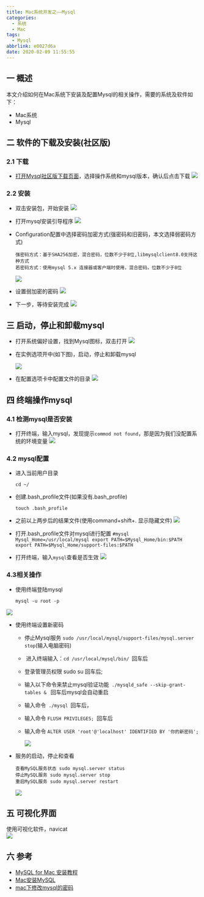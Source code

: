 ```yaml
---
title: Mac系统开发之——Mysql
categories:
  - 系统
  - Mac
tags:
  - Mysql
abbrlink: e0027d6a
date: 2020-02-09 11:55:55
---
```

## 一 概述

本文介绍如何在Mac系统下安装及配置Mysql的相关操作，需要的系统及软件如下：  

* Mac系统
* Mysql

<!--more-->

## 二 软件的下载及安装(社区版)
### 2.1 下载
* [打开Mysql社区版下载页面][1]，选择操作系统和mysql版本，确认后点击下载
![][10]
### 2.2 安装

* 双击安装包，开始安装
  ![][11]

* 打开mysql安装引导程序
  ![][12]

* Configuration配置中选择密码加密方式(强密码和旧密码，本文选择弱密码方式)

  ```
  强密码方式：基于SHA256加密，混合密码，位数不少于8位,libmysqlclient8.0支持这种方式
  若密码方式：使用mysql 5.x 连接器或客户端时使用，混合密码，位数不少于8位
  ```

  ![][13]
* 设置弱加密的密码
![][14]
* 下一步，等待安装完成
![][15]

## 三 启动，停止和卸载mysql
* 打开系统偏好设置，找到Mysql图标，双击打开
![][16]

* 在实例选项开中(如下图)，启动，停止和卸载mysql 

  ![][17]
* 在配置选项卡中配置文件的目录
![][18]

## 四 终端操作mysql

### 4.1 检测mysql是否安装

* 打开终端，输入mysql，发现提示`commod not found`，那是因为我们没配置系统的环境变量
![][19]
### 4.2 mysql配置

* 进入当前用户目录

  `cd ~/`

* 创建.bash_profile文件(如果没有.bash_profile)

  `touch .bash_profile`

* 之前以上两步后的结果文件(使用command+shift+. 显示隐藏文件)
  ![][7]

* 打开.bash_profile文件对mysql进行配置
  `#mysql
Mysql_Home=/usr/local/mysql
export PATH=$Mysql_Home/bin:$PATH
export PATH=$Mysql_Home/support-files:$PATH
  `

* 打开终端，输入`mysql`查看是否生效
![][20]
### 4.3相关操作
* 使用终端登陆mysql

  ```
  mysql -u root -p
  ```
![][21]

* 使用终端设置新密码

  - 停止Mysql服务 `sudo /usr/local/mysql/support-files/mysql.server stop`(输入电脑密码)
  -  进入终端输入：`cd /usr/local/mysql/bin/ `回车后
  - 登录管理员权限 sudo su 回车后;
  - 输入以下命令来禁止mysql验证功能` ./mysqld_safe --skip-grant-tables & ` 回车后mysql会自动重启
  - 输入命令` ./mysql `回车后，
  - 输入命令 `FLUSH PRIVILEGES; `回车后
  - 输入命令 `ALTER USER 'root'@'localhost' IDENTIFIED BY '你的新密码';`

	![][22]

* 服务的启动，停止和查看

  ```
  查看MySQL服务状态 sudo mysql.server status
  停止MySQL服务 sudo mysql.server stop
  重启MySQL服务 sudo mysql.server restart
  ```

  ![][23]

## 五 可视化界面
使用可视化软件，navicat   
![][24]

## 六 参考
* [MySQL for Mac 安装教程][2]
* [Mac安装MySQL][3]
* [mac下修改mysql的密码][4]


[1]:https://dev.mysql.com/downloads/mysql/
[2]:https://www.jianshu.com/p/199492627ccc
[3]:https://www.cnblogs.com/nickchen121/p/11145123.html
[4]:https://blog.csdn.net/pariese/article/details/77527813


[7]:https://raw.githubusercontent.com/PGzxc/images/master/2020/java-config-bash-profile.png
[10]:https://raw.githubusercontent.com/PGzxc/images/master/2020/mysql-webpage-download.png
[11]:https://raw.githubusercontent.com/PGzxc/images/master/2020/mysql-install-click-open.png
[12]:https://raw.githubusercontent.com/PGzxc/images/master/2020/mysql-install-yindao.png
[13]:https://raw.githubusercontent.com/PGzxc/images/master/2020/mysql-install-configuration.png
[14]:https://raw.githubusercontent.com/PGzxc/images/master/2020/mysql-install-weak-password.png
[15]:https://raw.githubusercontent.com/PGzxc/images/master/2020/mysql-install-finish.png
[16]:https://raw.githubusercontent.com/PGzxc/images/master/2020/mysql-setting-open.png
[17]:https://raw.githubusercontent.com/PGzxc/images/master/2020/mysql-config-start-stop-uninstall.png
[18]:https://raw.githubusercontent.com/PGzxc/images/master/2020/mysql-setting-configuration.png
[19]:https://raw.githubusercontent.com/PGzxc/images/master/2020/mysql-terminal-not-found.png
[20]:https://raw.githubusercontent.com/PGzxc/images/master/2020/mysql-terminal-config.png
[21]:https://raw.githubusercontent.com/PGzxc/images/master/2020/mysql-terminal-login.png
[22]:https://raw.githubusercontent.com/PGzxc/images/master/2020/mysql-terminal-modify-password.png
[23]:https://raw.githubusercontent.com/PGzxc/images/master/2020/mysql-service-status-download-restart.png
[24]:https://raw.githubusercontent.com/PGzxc/images/master/2020/mysql-navicat-premium.png